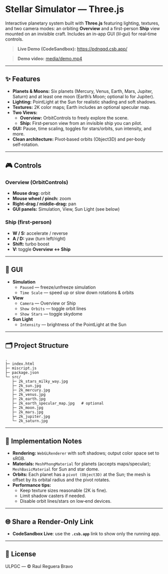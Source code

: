 # Stellar Simulator — Three.js

Interactive planetary system built with **Three.js** featuring lighting, textures, and two camera modes: an orbiting **Overview** and a first-person **Ship** view mounted on an invisible craft. Includes an in-app GUI (lil‑gui) for real‑time controls.

> **Live Demo (CodeSandbox):** https://pdnqqd.csb.app/

> **Demo video:** [media/demo.mp4](media/demo.mp4)
 

---

## ✨ Features

- **Planets & Moons:** Six planets (Mercury, Venus, Earth, Mars, Jupiter, Saturn) and at least one moon (Earth’s Moon; optional Io for Jupiter).
- **Lighting:** PointLight at the Sun for realistic shading and soft shadows.
- **Textures:** 2K color maps; Earth includes an optional specular map.
- **Two Views:**  
  - **Overview:** OrbitControls to freely explore the scene.  
  - **Ship:** First‑person view from an invisible ship you can pilot.
- **GUI:** Pause, time scaling, toggles for stars/orbits, sun intensity, and more.
- **Clean architecture:** Pivot‑based orbits (Object3D) and per‑body self‑rotation.

---

## 🎮 Controls

### Overview (OrbitControls)
- **Mouse drag:** orbit
- **Mouse wheel / pinch:** zoom
- **Right‑drag / middle‑drag:** pan
- **GUI panels:** Simulation, View, Sun Light (see below)

### Ship (first‑person)
- **W / S:** accelerate / reverse  
- **A / D:** yaw (turn left/right)  
- **Shift:** turbo boost  
- **V:** toggle **Overview ↔ Ship**

---

## 🧰 GUI 

- **Simulation**
  - `Paused` — freeze/unfreeze simulation
  - `Time Scale` — speed up or slow down rotations & orbits
- **View**
  - `Camera` — Overview or Ship
  - `Show Orbits` — toggle orbit lines
  - `Show Stars` — toggle skydome
- **Sun Light**
  - `Intensity` — brightness of the PointLight at the Sun

---

## 🗂️ Project Structure

```
.
├─ index.html
├─ miscript.js
├─ package.json
└─ src/
   ├─ 2k_stars_milky_way.jpg
   ├─ 2k_sun.jpg
   ├─ 2k_mercury.jpg
   ├─ 2k_venus.jpg
   ├─ 2k_earth.jpg
   ├─ 2k_earth_specular_map.jpg   # optional
   ├─ 2k_moon.jpg
   ├─ 2k_mars.jpg
   ├─ 2k_jupiter.jpg
   └─ 2k_saturn.jpg
```
---

## 🧪 Implementation Notes

- **Rendering:** `WebGLRenderer` with soft shadows; output color space set to sRGB.
- **Materials:** `MeshPhongMaterial` for planets (accepts maps/specular); `MeshBasicMaterial` for Sun and star dome.
- **Orbits:** Each planet has a `pivot (Object3D)` at the Sun; the mesh is offset by its orbital radius and the pivot rotates.
- **Performance tips:**
  - Keep texture sizes reasonable (2K is fine).  
  - Limit shadow casters if needed.  
  - Disable orbit lines/stars on low‑end devices.

---

## 🌐 Share a Render‑Only Link

- **CodeSandbox Live**: use the **`.csb.app`** link to show only the running app.

---

## 📜 License 
ULPGC — © Raul Reguera Bravo
